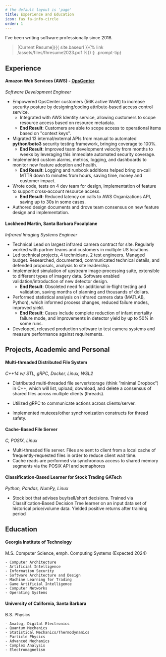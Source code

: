```yaml
---
# the default layout is 'page'
title: Experience and Education
icon: fas fa-info-circle
order: 1
---
```


I've been writing software professionally since 2018.

> [Current Resume]({{ site.baseurl }}{% link /assets/files/fhresume2023.pdf %})
{: .prompt-tip}

## Experience
#### Amazon Web Services (AWS) - [OpsCenter](https://docs.aws.amazon.com/systems-manager/latest/userguide/OpsCenter.html)
*Software Development Engineer*
    
- Empowered OpsCenter customers (56K active WoW) to increase security posture by designing/coding attribute‑based access control service.
    - Integrated with AWS Identity service, allowing customers to scope resource access based on resource metadata.
    - __End Result__: Customers are able to scope access to operational items based on "context keys".
- Migrated 13 internal/external APIs from manual to automated __python__/__boto3__ security testing framework, bringing coverage to 100%.
    - __End Result__: Improved team development velocity from months to weeks by leveraging this immediate automated security coverage.
- Implemented custom alarms, metrics, logging, and dashboards to monitor new feature adoption and health. 
    - __End Result__: Logging and runbook additions helped bring on‑call MTTR down to minutes from hours, saving time, money and customer impact.
- Wrote code, tests on 4 dev team for design, implementation of feature to support cross‑account resource access.
    - __End Result__: Reduced latency on calls to AWS Organizations API, saving up to 30s in some cases.
- Authored design documents and drove team consensus on new feature design and implementation.



#### Lockheed Martin, Santa Barbara Focalplane
*Infrared Imaging Systems Engineer*

- Technical Lead on largest infrared camera contract for site. Regularly worked with partner teams and customers in multiple US locations.
- Led technical projects, 4 technicians, 2 test engineers. Managed budget. Researched, documented, communicated technical details, and defended proposals, analysis to site leadership.
- Implemented simulation of upstream image‑processing suite, extensible to different types of imagery data. Software enabled validation/introduction of new detector design.
    - __End Result__: Obsoleted need for additional in‑flight testing and validation, saving months of planning and thousands of dollars.
- Performed statistical analysis on infrared camera data (MATLAB, Python), which informed process changes, reduced failure modes, improved yield.
    - __End Result__: Cases include complete reduction of infant mortality failure mode, and improvements in detector yield by up to 50% in some runs.
- Developed, released production software to test camera systems and measure performance against requirements.


## Projects, Academic and Personal
#### Multi‑threaded Distributed File System
*C++14 w/ STL, gRPC, Docker, Linux, WSL2*

- Distributed multi‑threaded file server/storage (think ”minimal Dropbox”) in C++, which will list, upload, download, and delete a consensus of
shared files across multiple clients (threads).

- Utilized gRPC to communicate actions across clients/server.

- Implemented mutexes/other synchronization constructs for thread safety.

#### Cache‑Based File Server
*C, POSIX, Linux*
- Multi‑threaded file server. Files are sent to client from a local cache of frequently‑requested files in order to reduce client wait time.
- Cache reads are performed via synchronous access to shared memory segments via the POSIX API and semaphores

#### Classification‑Based Learner for Stock Trading GATech
*Python, Pandas, NumPy, Linux*
- Stock bot that advises buy/sell/short decisions. Trained via Classification‑Based Decision Tree learner on an input data set of historical
price/volume data. Yielded positive returns after training period

## Education
#### Georgia Institute of Technology
M.S. Computer Science, emph. Computing Systems (Expected 2024)
    
    - Computer Architecture
    - Artificial Intelligence
    - Information Security
    - Software Architecture and Design
    - Machine Learning for Trading
    - Game Artificial Intelligence
    - Computer Networks
    - Operating Systems

#### University of California, Santa Barbara
B.S. Physics
    
    - Analog, Digital Electronics
    - Quantum Mechanics
    - Statistical Mechanics/Thermodynamics
    - Particle Physics
    - Advanced Mechanics
    - Complex Analysis
    - Electromagnetism
